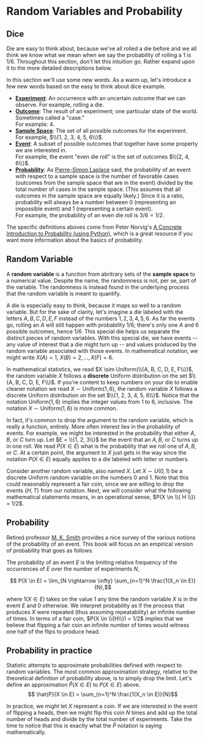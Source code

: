 # Random Variables and Probability

## Dice

Die are easy to think about, because we've all rolled a die before and
we all think we know what we mean when we say the probability of
rolling a $1$ is $1/6$.  Throughout this section, don't let this
intuition go.  Rather expand upon it to the more detailed
descriptions below.

In this section we'll use some new words.  As a warm up, let's introduce a few new words based on the easy to think about dice example.

- [**Experiment**](https://en.wikipedia.org/wiki/Experiment_(probability_theory)): An occurrence with an uncertain outcome that we can observe. 
For example, rolling a die.
- [**Outcome**](https://en.wikipedia.org/wiki/Outcome_(probability)): The result of an experiment; one particular state of the world. Sometimes called a "case."  
For example: $4$.
- [**Sample Space**](https://en.wikipedia.org/wiki/Sample_space): The set of all possible outcomes for the experiment.  
For example, $\\{1, 2, 3, 4, 5, 6\\}$.
- [**Event**](https://en.wikipedia.org/wiki/Event_(probability_theory)): A subset of possible outcomes that together have some property we are interested in.  
For example, the event "even die roll" is the set of outcomes $\\{2, 4, 6\\}$.
- [**Probability**](https://en.wikipedia.org/wiki/Probability_theory): As [Pierre-Simon Laplace](https://en.wikipedia.org/wiki/Pierre-Simon_Laplace) said, the probability of an event with respect to a sample space is the number of favorable cases (outcomes from the sample space that are in the event) divided by the total number of cases in the sample space. (This assumes that all outcomes in the sample space are equally likely.) Since it is a ratio, probability will always be a number between 0 (representing an impossible event) and $1$ (representing a certain event).  
For example, the probability of an even die roll is $3/6 = 1/2$.

The specific definitions aboves come from Peter Norvig's [A Concrete Introduction to Probability (using Python)](https://nbviewer.jupyter.org/url/norvig.com/ipython/Probability.ipynb), which is a great resource if you want more information about the basics of probability.

## Random Variable

A **random variable** is a function from abritrary sets of the **sample space** to a numerical value.  Despite the name, the randomness is not, per se, part of the variable.  The randomness is instead found in the underlying
process that the random variable is meant to quantify.

A die is especially easy to think, because it maps so well to a random variable.  But for the sake of clarity, let's imagine a die labeled with the letters $A, B, C,
D, E, F$ instead of the numbers $1, 2, 3, 4, 5, 6$.  As far the
events go, rolling an $A$ will still happen with probability $1/6$; there's only one $A$ and $6$ possible outcomes, hence $1/6$.
This special die helps us separate the distinct pieces
of random variables.  With this special die, we have events -- any value of
interest that a die might turn up -- and values produced by the random
variable associated with those events.  In mathematical notation, we might write
$X(A) = 1$, $X(B) = 2, \ldots, X(F) = 6$.

In mathematical statistics, we read $X \sim Uniform(\\{A, B, C, D, E, F\\})$, the random variable $X$ follows a
**discrete** Uniform distribution on the set $\\{A, B, C, D, E, F\\}$.
If you're content to keep numbers on your die to enable cleaner
notation we read $X \sim \text{Uniform}(1, 6)$, the random
variable $X$ follows a discrete Uniform distribution on the set
$\\{1, 2, 3, 4, 5, 6\\}$.  Notice that the notation $\text{Uniform}(1,
6)$ implies the integer values from $1$ to $6$, inclusive.  The notation $X \sim \text{Uniform}(1, 6)$ is more common.

In fact, it's common to drop the argument to the random variable,
which is really a function, entirely.  More often interest lies in the
probability of events.  For example, we might be interested in the
probability that either $A, B,$ or $C$ turn up.  Let $E = \\{1, 2, 3\\}$
be the event that an $A, B$, or $C$ turns up in one roll.  We read
$P(X \in E)$ what is the probability that we roll one of $A, B,$ or
$C$.  At a certain point, the argument to $X$ just gets in the way
since the notation $P(X \in E)$ equally applies to a die labeled with
letter or numbers.

Consider another random variable, also named $X$.  Let $X \sim U(0,
1)$ be a discrete Uniform random variable on the numbers $0$ and $1$.
Note that this could reasonably represent a fair coin, since we are
willing to drop the events $\{H, T\}$ from our notation.  Next, we
will consider what the following mathematical statements means, in
an operational sense, $P(X \in \\{ H \\}) = 1/2$.

## Probability

Retired professor [M. K. Smith](https://web.ma.utexas.edu/users/mks/statmistakes/probability.html)
provides a nice survey of the various notions of the probability of an
event.  This book will focus on an empirical version of probability
that goes as follows.

The probability of an event $E$ is the limiting relative frequency of
the occurrences of $E$ over the number of experiments $N$,

$$ P(X \in E) = \lim_{N \rightarrow \infty} \sum_{n=1}^N \frac{1(X_n \in E)}{N},$$

where $1(X \in E)$ takes on the value $1$ any time the random variable
$X$ is in the event $E$ and $0$ otherwise.  We interpret probability
as if the process that produces $X$ were repeated (thus assuming
repeatability) an infinite number of times.  In terms of a fair coin,
$P(X \in \\{H\\}) = 1/2$ implies that we believe that flipping a fair
coin an infinite number of times would witness one half of the flips
to produce head.

## Probability in practice

Statistic attempts to approximate probabilities defined with respect to random variables.  The most common approximation strategy, relative to the theoretical definition of probability above, is to simply drop the limit.  Let's define an approximation $\hat{P}(X \in E)$ to $P(X \in E)$ above.
$$ \hat{P}(X \in E) = \sum_{n=1}^N \frac{1(X_n \in E)}{N}$$

In practice, we might let $X$ represent a coin.  If we are interested in the event of flipping a heads, then we might flip this coin $N$ times and add up the total number of heads and divide by the total number of experiments.  Take the time to notice that this is exactly what the $\hat{P}$ notation is saying mathematically.